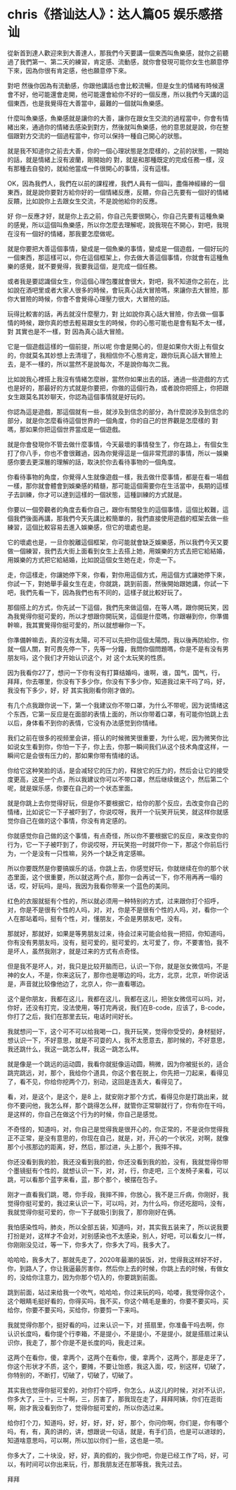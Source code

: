 # chris《搭讪达人》：达人篇05 娱乐感搭讪

從新首到達人歡迎來到大善達人，那我們今天要講一個東西叫魚樂感，就你之前聽過了我們第一、第二天的練習，肯定感、流動感，就你會發現可能你女生也願意停下來，因為你很有肯定感，他也願意停下來。

對吧 然後你因為有流動感，你跟他講話也會比較流暢，但是女生的情緒有時候還會不好，他可能還會走開，他可能還會給你不好的一個反應，所以我們今天講的這個東西，也是我覺得在大善當中，最難的一個就叫魚樂感。

什麼叫魚樂感，魚樂感就是讓你的大善，讓你在跟女生交流的過程當中，你會有情緒出來，通過你的情緒去感染到對方，然後就叫魚樂感，他的意思就是說，你在整個跟對方交流的一個過程當中，你可以保持一種自己開心的狀態。

就是我不知道你之前去大善，你的一個心理狀態是怎麼樣的，之前的狀態，一開始的話，就是情緒上沒有波蘭，剛開始的 對，就是和那種既定的完成任務一樣，沒有那種去自發的，就給他當成一件很開心的事情，沒有這樣。

OK，因為我們人，我們在以前的課程裡，我們人員有一個叫，盡傷神經緣的一個東西，就是說你要對方給你好的一個情緒反應，反饋，你自己先要有一個好的情緒反饋，比如說你上去跟女生交流，不是說他給你的反應。

好 你一反應才好，就是你上去之前，你自己先要很開心，你自己先要有這種魚樂的感覺，所以這個叫魚樂感，所以你怎麼去理解呢，說我現在不開心，對吧，我現在沒有一個好的情緒，那我要怎麼做呢。

就是你要把大善這個事情，變成是一個魚樂的事情，變成是一個遊戲，一個好玩的一個東西，那這樣可以，你在這個框架上，你去做大善這個事情，你就會有這種魚樂的感覺，就不要覺得，我要我這個，是完成一個任務。

或者我是要認識個女生，你這個心理包覆就會很大，對吧，我不知道你之前在，比如說在酒吧里或者大家人很多的時候，會玩真心話大冒險嗎，來讓你去大冒險，那你大冒險的時候，你會不會覺得心理壓力很大，大冒險的話。

玩得比較害的話，再去就沒什麼壓力，對 比如說你真心話大冒險，你去做一個事情的時候，跟你真的想去輕易跟女生的時候，你的心態可能也是會有點不太一樣，對 其實也是不一樣，對 因為真心話大冒險。

它是一個遊戲這樣的一個前提，所以呢 你會是開心的，但是如果你大街上有個女的，你就莫名其妙想上去清壇了，我相信你不心態肯定，跟你玩真心話大冒險上去，是不一樣的，所以當然不是說每次，不是說你每次二我。

比如說我心裡搭上我沒有情緒怎麼辦，當然你如果出去的話，通過一些遊戲的方式也是好的，那最好的方式就是你要把，你做的這個行為，或者說你把搭上，你把跟女生跟莫名其妙聊天，你認為這個事情就是好玩的。

你認為這是遊戲，那這個就有一些，就涉及到信念的部分，為什麼說涉及到信念的部分，就是你怎麼看待這個世界的一個角度，你的自己的世界觀是怎麼樣的 對嗎，那如果你把這個世界當成是一個遊戲。

就是你會發現你不管去做什麼事情，今天最壞的事情發生了，你在路上，有個女生打了你八手，你也不會很難過，因為你覺得這是一個非常荒謬的事情，所以一娛樂感你要去更深層的理解的話，取決於你去看待事物的一個角度。

你看待事物的角度，你覺得人生就像遊戲一樣，我去做什麼事情，都是在看一場戲一樣，那你就會體會到娛樂感的精髓，那可能這個需要你在生活當中，長期的這樣子去訓練，你才可以達到這樣的一個狀態，這種訓練的方式就是。

你要以一個旁觀者的角度去看你自己，跟你有關發生的這個事情，這個比較難，這個我們後面再講，那我們今天先講比較簡單的，我們直接使用遊戲的框架去做一些練習，這個比較容易去進入娛樂感，但它的壞處也是。

它的壞處也是，一旦你脫離這個框架，你可能就會缺乏娛樂感，所以我們今天又要做一個練習，我們去大街上面看到女生上去搭上她，用娛樂的方式去把它給結婚，用娛樂的方式把它給結婚，比如說這個女生她在走，你走一下。

走，你這樣走，你讓她停下來，你看，對你用這個方式，用這個方式讓她停下來，你試一下，對她舉手最女生在走，你就跳，跳到前面，然後開始跟她講，你試一下吧，我們先看一下，因為我們也有不同的，這樣子就比較好玩了。

那個搭上的方式，你先試一下這個，我們先來做這個，在等人嗎，跟你開玩笑，因為我覺得你挺可愛的，所以才想跟你開玩笑，這個是什麼嗎，你跟嚇到你，你準備幹嘛，我其實覺得你挺可愛的，所以就想嚇你一下。

你準備幹嘛去，真的沒有太陽，可不可以先把你這個太陽閃，我以後再防給你，你就一個人關，對可畏先停一下，先等一分鐘，我問你個問題嗎，你是不是有没有男朋友吗，这个我们才开始认识这个，对 这个太玩笑的性质。

因为我看你27了，想问一下你有没有打算结婚吗，谁啊，谁，国气，国气，行，拜拜，你去哪里，你没有下多少你，你没有下多少你，知道我过来干吗了吗，好，我没有下多少，好，好 其实我刚看你刚才做的。

有几个点我跟你说一下，第一个我建议你不带口罩，为什么不带呢，因为说情绪这个东西，它第一反应是在面部的表情上面的，所以你带着口罩，有可能你怕跳上去以后，身体看不到你的表情，它没有办法感觉到你情绪。

我们之前在很多的视频里会讲，搭认的时候微笑很重要，为什么呢，因为微笑你比如说女生看到你，你怕一下子，你上去，你那一瞬间我们从这个技术角度这样，一瞬间它是会很有压力的，那如果你带有情绪的话。

你给它这种笑脸的话，是会减轻它的压力的，释放它的压力的，然后会让它的接受度更高，这是一个点，所以我建议你可以不带口罩，然后继续做这个，然后第二个呢，就是娱乐感，你要在自己的一个状态里面。

就是你跳上去你觉得好玩，但是你不要根据它，给你的那个反应，去改变你自己的情绪，比如说它一下子被吓到了，你说哎呀，我开一个玩笑开玩笑，就这样你就感觉你自己在做的这个事情，你没有肯定感的。

你就感觉你自己做的这个事情，有点奇怪，所以你不要根据它的反应，来改变你的行为，它一下子被吓到了，你说哎呀，开玩笑抱一时就吓你一下，那这个你前后行为，一个是没有一只性嘛，另外一个缺乏肯定感嘛。

所以你要既然是你要搞娱乐的话，你跳上去，你感觉好玩，你就继续在你的那个状态里面，这个很重要，所以就这两个点，那你一会再试一下，你不用再再一塌的话，哎，好玩吗，是吗，我因为我看你带来一个蓝色的美同。

红色的衣服就挺有个性的，所以就必须用一种特别的方式，过来跟你打个招呼，对，你是不是很有个性的人吗，对，对，你是不是很有个性的人吗，对，看你一个人在那站着吗，挺有个性，对，懂朋友，不会是男朋友吧，没有。

那就好，那就好，如果是等男朋友过来，待会过来可能会给我一把招，你知道吗，你有没有男朋友吗，没有，挺可爱的，挺可爱的，太可爱了，你，不要害怕，我不是坏人，虽然我刚才，就是过来的方式有点奇怪。

但是我不是坏人，对，我只是比较开脑而已，认识一下你，就是张女微信吗，不是神的女人，不是，你来这玩了，那你也是哪边的吗，北方，北京，北京，听你说话是，声音就比较像他边了，北京人，你一直看哪边。

这个是你朋友，我都在这儿，我都在这儿，我都在这儿，把张女微信可以吗，对，你好，还没有打完，没法使用，等打完再说，我们在B-code，应该了，B-code，你打了之后，我们在那里去玩，电话时间好长。

我就想问一下，这个可不可以给我喝一口，我开玩笑，觉得你受受的，身材挺好，想认识一下，不好意思，就是不可耍的人，我不太愿意去，那时候的，不好意思，我还跳什么，我这一跳怎么样，我这一跳怎么样。

就是像是一个跳远的运动圆，我看你就挺像运动圆，稍微，因为你被挺长的，适合跳完跳远，对，那个，我给你个道具，你这个套在脱上，你先把一刀起来，看得见了，看不见，你给你挖两个刀，别动，这回是连丢大，看得见了。

看，对，是这个，是这个，是8 上，就安刚才那个方式，看得见你是打跳出来，就你不要问他，我怎么样，那个跳得怎么样，就管你正常聊就行了，你有你在干吗，是这样的，你自己在做这个行为的时候，你自己是感觉。

不奇怪的，知道吗，对，你自己是觉得我是很开心的，你正常的，不是说你觉得我正不正常，是没有意思的，你现在自己，就是，对，开心的一个状况，对啊，就像那个小孩那边的距离，好，然后，那过进，头上那个，我摔不摔。

你还没看到我的脸，我还没看到我的脸，你还没看到我的脸，没有，我就觉得你带个墨镜挺有个性的，就想认识一下，对，对，行，你走吧，三个发椅子来看，可以跳，可以看那个蓝字来看，蓝，那个那个，被摆在包子。

刚才一直看我们跳，嗯，你手段，我摔不摔，你放心，我不是三斤病，你刚好，我觉得你挺可爱的，我过来认识一下，可以吗，对，为什么吗，你还吃甜吗，没有，我就觉得你挺可爱的，你一下子就吸引到我了，那你刚好在俩。

我怕感染性吗，肺炎，所以全部五装，知道吗，对，其实我五装来了，所以说我要打扮是对，这样才不会对，对别感染也不太感染，别人，好吧，可以看女儿一样，你刚刚没见过，等一下，你多大了，你多大了吗，我多大了。

哈哈哈，我多大了，那就先走了，2020年最潮的装饭，对，觉得我这样好不好，你，到路人了，你让我逼最厉害你，然后你上去的时候，你跳上去的时候，有做女的，没给你注意力，因为你那个切入的，你要跳到前面。

跳到前面，站过来给我一个吹气，哈哈哈，你过来玩的吗，哈喽，我觉得你这个，这个眼睛毛挺好看的，你得买吗，我不买，你这个睛毛是重的，你要不要买吗，买给你，你要不要买吗，买给你，你要剪一下来吗。

我就觉得你那个，挺好看的吗，过来认识一下，对 搭扇里，你准备干吗去啊，你认识长度吗，看你提个行李箱，不是提小，不是提小，不是提小，就是搭扇过来认识你，我走了，那个你是不是长度的吗，我走过来。

这两个在看你，傻，拿两个，这两个在看你，傻，拿两个，这两个，那是走牙了，你这个形状才不质，这个，要摊，不要让饴惑，我这入面，哎，别这样，切破了，你特别的，不断打，切破了，切破了，切破了。

其实我也觉得你挺可爱的，对你打个招呼，你怎么，从这儿的时候，对对不认识，你多大了，三十，三十啊，三，厉害了，那我现在走了，拜拜阿姨，你们在逛街啊，刚才我没看到你了，觉得你挺可爱的，所以你选过来。

给你打个刀，知道吗，好，好，好，好，好，那个，你问你啊，你们是，你有哪个吗，有，有，真的讲的，讲，想跟说一句话，就是，有手们员，也是可以进球的，知道啥意思吗，可以啊，所以加以你们一些，这也是一项。

你多大了，二十块没，好，好，真的假的，我少你吧，你是已经工作了吗，好，可以，有时间可以你出来玩，行，那我朋友还在那等我，我先过去。

拜拜